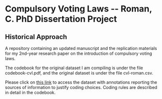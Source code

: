# Compulsory Voting Laws -- Roman, C. PhD Dissertation Project

## Historical Approach

A repository containing an updated manuscript and the replication materials for my 2nd-year research paper on the introduction of compulsory voting laws.

The codebook for the original dataset I am compiling is under the file codebook-cvl.pdf, and the original dataset is under the file cvl-roman.csv.

Please click on [this link](https://docs.google.com/spreadsheets/d/1U3Vdikg6EvcN3z3GR-L20rG0JkWTcXp59cpudcV4u2g/edit?usp=sharing) to access the dataset with annotations reporting the sources of information to justify coding choices. Coding rules are described in detail in the codebook.
